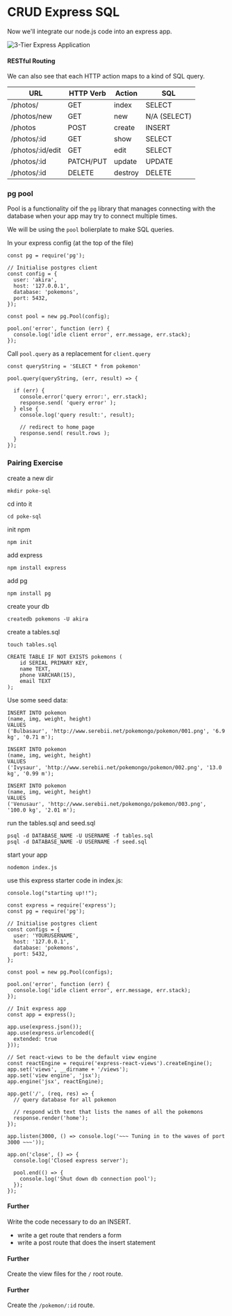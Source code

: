 # CRUD Express SQL

Now we'll integrate our node.js code into an express app.

![3-Tier Express Application](images/3-tier-application.jpg)

#### RESTful Routing

We can also see that each HTTP action maps to a kind of SQL query.

| **URL**          | **HTTP Verb** |  **Action**| **SQL**     |
|------------------|---------------|------------|-------------|
| /photos/         | GET           | index      | SELECT      |
| /photos/new      | GET           | new        | N/A (SELECT)|
| /photos          | POST          | create     | INSERT      |
| /photos/:id      | GET           | show       | SELECT      |
| /photos/:id/edit | GET           | edit       | SELECT      |
| /photos/:id      | PATCH/PUT     | update     | UPDATE      |
| /photos/:id      | DELETE        | destroy    | DELETE      |

### pg pool
Pool is a functionality oif the `pg` library that manages connecting with the database when your app may try to connect multiple times.

We will be using the `pool` bolierplate to make SQL queries.

In your express config (at the top of the file)
```
const pg = require('pg');

// Initialise postgres client
const config = {
  user: 'akira',
  host: '127.0.0.1',
  database: 'pokemons',
  port: 5432,
});

const pool = new pg.Pool(config);

pool.on('error', function (err) {
  console.log('idle client error', err.message, err.stack);
});
```

Call `pool.query` as a replacement for `client.query`

```
const queryString = 'SELECT * from pokemon'

pool.query(queryString, (err, result) => {

  if (err) {
    console.error('query error:', err.stack);
    response.send( 'query error' );
  } else {
    console.log('query result:', result);

    // redirect to home page
    response.send( result.rows );
  }
});
```

### Pairing Exercise

create a new dir
```
mkdir poke-sql
```
cd into it
```
cd poke-sql
```
init npm
```
npm init
```
add express
```
npm install express
```
add pg
```
npm install pg
```

create your db
```
createdb pokemons -U akira
```

create a tables.sql
```
touch tables.sql
```

```
CREATE TABLE IF NOT EXISTS pokemons (
    id SERIAL PRIMARY KEY,
    name TEXT,
    phone VARCHAR(15),
    email TEXT
);
```

Use some seed data:
```
INSERT INTO pokemon
(name, img, weight, height)
VALUES
('Bulbasaur', 'http://www.serebii.net/pokemongo/pokemon/001.png', '6.9 kg', '0.71 m');

INSERT INTO pokemon
(name, img, weight, height)
VALUES
('Ivysaur', 'http://www.serebii.net/pokemongo/pokemon/002.png', '13.0 kg', '0.99 m');

INSERT INTO pokemon
(name, img, weight, height)
VALUES
('Venusaur', 'http://www.serebii.net/pokemongo/pokemon/003.png', '100.0 kg', '2.01 m');
```

run  the tables.sql and seed.sql
```
psql -d DATABASE_NAME -U USERNAME -f tables.sql
psql -d DATABASE_NAME -U USERNAME -f seed.sql
```

start your app
```
nodemon index.js
```

use this express starter code in index.js:

```
console.log("starting up!!");

const express = require('express');
const pg = require('pg');

// Initialise postgres client
const configs = {
  user: 'YOURUSERNAME',
  host: '127.0.0.1',
  database: 'pokemons',
  port: 5432,
};

const pool = new pg.Pool(configs);

pool.on('error', function (err) {
  console.log('idle client error', err.message, err.stack);
});

// Init express app
const app = express();

app.use(express.json());
app.use(express.urlencoded({
  extended: true
}));

// Set react-views to be the default view engine
const reactEngine = require('express-react-views').createEngine();
app.set('views', __dirname + '/views');
app.set('view engine', 'jsx');
app.engine('jsx', reactEngine);

app.get('/', (req, res) => {
  // query database for all pokemon

  // respond with text that lists the names of all the pokemons
  response.render('home');
});

app.listen(3000, () => console.log('~~~ Tuning in to the waves of port 3000 ~~~'));

app.on('close', () => {
  console.log('Closed express server');

  pool.end(() => {
    console.log('Shut down db connection pool');
  });
});
```

#### Further
Write the code necessary to do an INSERT.

- write a get route that renders a form
- write a post route that does the insert statement

#### Further
Create the view files for the `/` root route.

#### Further
Create the `/pokemon/:id` route.
